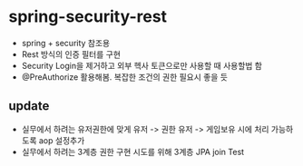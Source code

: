 # spring-security-rest
- spring + security 참조용
- Rest 방식의 인증 필터를 구현
- Security Login을 제거하고 외부 헥사 토큰으로만 사용할 때 사용할법 함
- @PreAuthorize 활용해봄. 복잡한 조건의 권한 필요시 좋을 듯

## update
- 실무에서 하려는 유저권한에 맞게 유저 -> 권한 유저 -> 게임보유 시에 처리 가능하도록 aop 설정추가
- 실무에서 하려는 3계층 권한 구현 시도를 위해 3계층 JPA join Test
